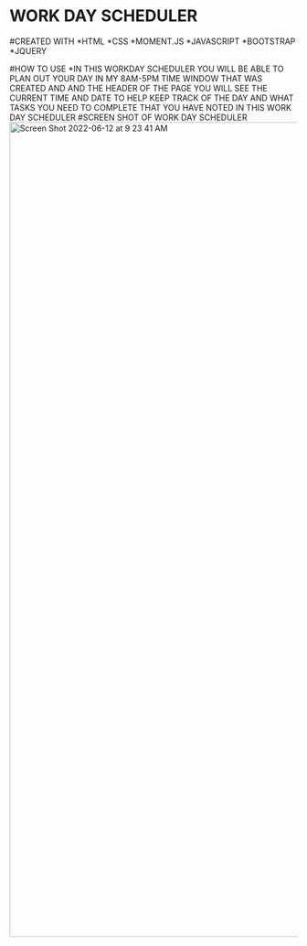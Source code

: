 # WORK DAY SCHEDULER 

#CREATED WITH 
*HTML
*CSS
*MOMENT.JS
*JAVASCRIPT
*BOOTSTRAP
*JQUERY

#HOW TO USE 
*IN THIS WORKDAY SCHEDULER YOU WILL BE ABLE TO PLAN OUT YOUR DAY IN MY 8AM-5PM TIME WINDOW THAT WAS CREATED AND AND THE HEADER OF THE PAGE YOU WILL SEE THE CURRENT TIME AND DATE TO HELP KEEP TRACK OF THE DAY AND WHAT TASKS YOU NEED TO COMPLETE THAT YOU HAVE NOTED IN THIS WORK DAY SCHEDULER 
#SCREEN SHOT OF WORK DAY SCHEDULER
<img width="1425" alt="Screen Shot 2022-06-12 at 9 23 41 AM" src="https://user-images.githubusercontent.com/101302483/173238057-725d71a4-1b28-42d7-9285-677c3818fff3.png">

